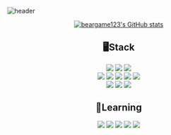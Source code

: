 ![header](https://capsule-render.vercel.app/api?type=Waving&color=gradient&height=230&section=header&text=Slowly%20But%20Accurately&fontSize=50)

<div align="center">
  
[![beargame123's GitHub stats](https://github-readme-stats.vercel.app/api?username=beargame123&theme=ayu-mirage&show_icons=true)](https://github.com/beargame123/github-readme-stats)
  
  <h2>🖥️Stack</h2>
    <div>
      <img src="https://img.shields.io/badge/c-00599C?style=flat&logo=c%2B%2B&logoColor=white">
      <img src="https://img.shields.io/badge/java-007396?style=flat&logo=java&logoColor=white">
      <img src="https://img.shields.io/badge/python-3776AB?style=flat&logo=python&logoColor=white"> 
      <br/>
      <img src="https://img.shields.io/badge/spring-6DB33F?style=flat&logo=spring&logoColor=white"> 
      <img src="https://img.shields.io/badge/html5-E34F26?style=flat&logo=html5&logoColor=white"> 
      <img src="https://img.shields.io/badge/CSS3-1572B6?style=flat&logo=CSS3&logoColor=white">
      <img src="https://img.shields.io/badge/mysql-4479A1?style=flat&logo=mysql&logoColor=white"> 
      <img src="https://img.shields.io/badge/Redis-DC382D?style=flat&logo=Redis&logoColor=white">
      <br/>
      <img src="https://img.shields.io/badge/git-F05032?style=flat&logo=git&logoColor=white">
      <img src="https://img.shields.io/badge/GitKraken-179287?&style=flat-square&logo=GitKraken&logoColor=white">
      <img src="https://img.shields.io/badge/amazonaws-232F3E?style=flat&logo=amazonaws&logoColor=white"> 
    </div>
  
  <h2>📓Learning</h2>
  <div>
      <img src="https://img.shields.io/badge/kotlin-7F52FF?style=flat&logo=kotlin&logoColor=white"> 
      <img src="https://img.shields.io/badge/NGINX-009639?style=flat&logo=NGINX&logoColor=white"> 
      <img src="https://img.shields.io/badge/MongoDB-009639?style=flat&logo=MongoDB&logoColor=white">
      <img src="https://img.shields.io/badge/Docker-2496ED?style=flat&logo=Docker&logoColor=white"> 
      <img src="https://img.shields.io/badge/rust-#000000?style=for-the-badge&logo=rust&logoColor=white">
  </div> 
  <br/>
